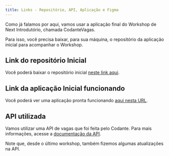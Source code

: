 ```yaml
---
title: Links - Repositório, API, Aplicação e Figma
---
```


Como já falamos por aqui, vamos usar a aplicação final do Workshop de Next Introdutório, chamada CodanteVagas.

Para isso, você precisa baixar, para sua máquina, o repositório da aplicação inicial para acompanhar o Workshop.

## Link do repositório Inicial

Você poderá baixar o repositório inicial [neste link aqui](https://github.com/codante-io/ws-next-intermediario-job-board).

## Link da aplicação Inicial funcionando

Você poderá ver uma aplicação pronta funcionando [aqui nesta URL](https://job-board-six-gamma.vercel.app/).

<!-- ## Repositório final

Se você quiser consultar o repositório da aplicação pronta funcionando, [esse é o repositório]() -->

## API utilizada

Vamos utilizar uma API de vagas que foi feita pelo Codante. Para mais informações, acesse a [documentação da API](https://docs.apis.codante.io/jobs-api).

Note que, desde o último workshop, também fizemos algumas atualizações na API.
